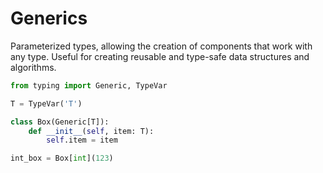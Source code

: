 # Generics

Parameterized types, allowing the creation of components that work with any type.
Useful for creating reusable and type-safe data structures and algorithms.

```python
from typing import Generic, TypeVar

T = TypeVar('T')

class Box(Generic[T]):
    def __init__(self, item: T):
        self.item = item

int_box = Box[int](123)
```

